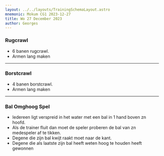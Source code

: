 ```yaml
---
layout: ../../layouts/TrainingSchemaLayout.astro
mnemonic: Mokum CG1 2023-12-27
title: Wo 27 December 2023
author: Georges
---
```

### Rugcrawl

- 6 banen rugcrawl.- Armen lang maken

---------------

### Borstcrawl

- 4 banen borstcrawl.- Armen lang maken

---------------

### Bal Omghoog Spel

- Iedereen ligt verspreid in het water met een bal in 1 hand boven zn hoofd.- Als de trainer fluit dan moet de speler proberen de bal van zn medespeler af te tikken.- Degene die zijn bal kwijt raakt moet naar de kant.- Degene die als laatste zijn bal heeft weten hoog te houden heeft gewonnen